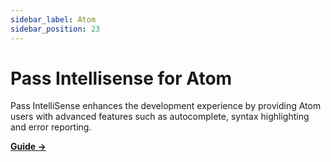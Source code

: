 ```yaml
---
sidebar_label: Atom
sidebar_position: 23
---
```

# Pass Intellisense for Atom

Pass IntelliSense enhances the development experience by providing Atom users with advanced features such as autocomplete, syntax highlighting and error reporting.

[**Guide  →**](https://github.com/Microsoft/typescript-styled-plugin#with-atom)

